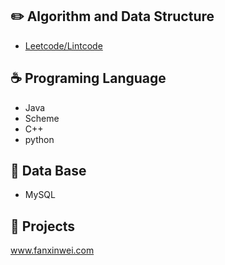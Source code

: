 


## :pencil2: Algorithm and Data Structure

- [Leetcode/Lintcode](#)

## :coffee: Programing Language

- Java
- Scheme
- C++
- python

<!-- ## :triangular_ruler: Data Structure
- Leetcode/Lintcode -->


<!-- ## :computer: Operation System -->


<!-- ## :cloud: Network -->


<!-- ## :art: ?? -->


## :floppy_disk: Data Base
- MySQL

<!-- ## :bulb: System Design -->


<!-- ## :wrench: Tools -->


## :watermelon: Projects
www.fanxinwei.com


<!-- ## :memo: Memo -->
<!-- thanks for [CyC2018](https://github.com/CyC2018/CS-Notes) -->





